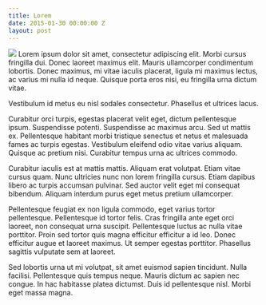 ```yaml
---
title: Lorem
date: 2015-01-30 00:00:00 Z
layout: post
---
```


<img src="/images/fulls/02.jpg" class="fit image">
Lorem ipsum dolor sit amet, consectetur adipiscing elit. Morbi cursus fringilla dui. Donec laoreet maximus elit. Mauris ullamcorper condimentum lobortis. Donec maximus, mi vitae iaculis placerat, ligula mi maximus lectus, ac varius mi nulla id neque. Quisque porta eros nisi, eu fringilla urna dictum vitae. 

Vestibulum id metus eu nisl sodales consectetur. Phasellus et ultrices lacus.

Curabitur orci turpis, egestas placerat velit eget, dictum pellentesque ipsum. Suspendisse potenti. Suspendisse ac maximus arcu. Sed ut mattis ex. Pellentesque habitant morbi tristique senectus et netus et malesuada fames ac turpis egestas. Vestibulum eleifend odio vitae varius aliquam. Quisque ac pretium nisi. Curabitur tempus urna ac ultrices commodo.

Curabitur iaculis est at mattis mattis. Aliquam erat volutpat. Etiam vitae cursus quam. Nunc ultricies nunc non lorem fringilla cursus. Etiam dapibus libero ac turpis accumsan pulvinar. Sed auctor velit eget mi consequat bibendum. Aliquam interdum purus eget metus pretium ullamcorper.

Pellentesque feugiat ex non ligula commodo, eget varius tortor pellentesque. Pellentesque id tortor felis. Cras fringilla ante eget orci laoreet, non consequat urna suscipit. Pellentesque luctus ac nulla vitae porttitor. Proin sed tortor quis magna efficitur efficitur a id leo. Donec efficitur augue et laoreet maximus. Ut semper egestas porttitor. Phasellus sagittis vulputate sem at laoreet.

Sed lobortis urna ut mi volutpat, sit amet euismod sapien tincidunt. Nulla facilisi. Pellentesque quis tempus neque. Mauris dictum ac sapien nec congue. In hac habitasse platea dictumst. Duis id pellentesque nisl. Morbi eget massa magna.